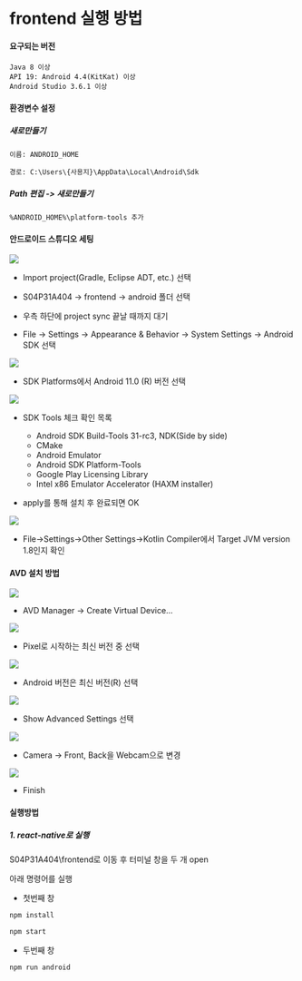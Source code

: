 # frontend 실행 방법

#### 요구되는 버전

```
Java 8 이상
API 19: Android 4.4(KitKat) 이상
Android Studio 3.6.1 이상
```

#### 환경변수 설정

##### 새로만들기

```
이름: ANDROID_HOME

경로: C:\Users\{사용지}\AppData\Local\Android\Sdk
```

##### Path 편집 -> 새로만들기

```
%ANDROID_HOME%\platform-tools 추가
```

#### 안드로이드 스튜디오 세팅

<img src="images/1.jpg" align=center>

- Import project(Gradle, Eclipse ADT, etc.) 선택

- S04P31A404 -> frontend -> android 폴더 선택

- 우측 하단에 project sync 끝날 때까지 대기

- File -> Settings -> Appearance & Behavior -> System Settings -> Android SDK 선택

<img src="images/2.jpg" align=center>

- SDK Platforms에서 Android 11.0 (R) 버전 선택

<img src="images/3.jpg" align=center>

- SDK Tools 체크 확인 목록
  - Android SDK Build-Tools 31-rc3, NDK(Side by side)
  - CMake
  - Android Emulator
  - Android SDK Platform-Tools
  - Google Play Licensing Library
  - Intel x86 Emulator Accelerator (HAXM installer)

- apply를 통해 설치 후 완료되면 OK

<img src="images/4.jpg" align=center>

- File->Settings->Other Settings->Kotlin Compiler에서 Target JVM version 1.8인지 확인

#### AVD 설치 방법

<img src="images/5.jpg" align=center>

- AVD Manager -> Create Virtual Device...

<img src="images/6.jpg" align=center>

- Pixel로 시작하는 최신 버전 중 선택

<img src="images/7.jpg" align=center>

- Android 버전은 최신 버전(R) 선택

<img src="images/14.jpg" align=center>

- Show Advanced Settings 선택

<img src="images/15.jpg" align=center>

- Camera -> Front, Back을 Webcam으로 변경

<img src="images/8.jpg" align=center>

- Finish



#### 실행방법

##### 1. react-native로 실행

S04P31A404\frontend로 이동 후 터미널 창을 두 개 open

아래 명령어를 실행

- 첫번째 창

```c
npm install

npm start
```

- 두번째 창

```c
npm run android
```
